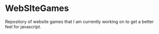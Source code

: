 # WebSIteGames
Repository of website games that I am currently working on to get a better feel for javascript. 
